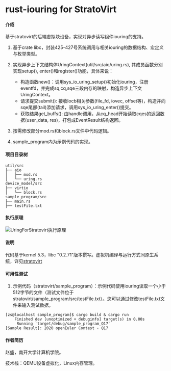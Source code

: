 # rust-iouring for StratoVirt

#### 介绍
基于stratovirt的后端虚拟块设备，实现对异步读写组件iouring的支持。

1. 基于crate libc，封装425-427号系统调用与相关iouring的数据结构、宏定义与枚举类型。

2. 实现异步上下文结构体UringContext(util/src/aio/uring.rs), 其成员函数分别实现setup(), enter()和register()功能，具体来说：
    - 构造函数new()：调用sys_io_uring_setup()初始化iouring，注册eventfd，并完成sq,cq,sqe三段内存的映射，构造异步上下文UringContext。
    - 请求提交submit(): 接收Iocb相关参数(file_fd, iovec, offset等)，构造并向sqe尾部(tail)添加请求，调用sys_io_uring_enter()提交。 
    - 获取结果get_buffs(): 由handle调用，从cq_head开始读取cqes的返回数据(user_data, res)，打包成EventResult结构返回。

3. 按需修改部分mod.rs和block.rs文件中代码逻辑。
4. sample_program内为示例代码的实现。

#### 项目目录树

```
util/src
├── aio
│   ├── mod.rs
│   └── uring.rs
device_model/src
├── virtio
│   └── block.rs
sample_program/src
├── main.rs
├── testFile.txt

```

#### 执行原理
![UringForStratovirt执行原理](https://images.gitee.com/uploads/images/2021/0402/120249_bd29ee3c_8342032.png "Untitled Diagram (1).png")

#### 说明
代码基于kernel 5.3，libc "0.2.71"版本撰写。虚拟机编译与运行方式同原生系统，详见[stratovirt](https://gitee.com/openeuler/stratovirt)


#### 可用性测试
1. 示例代码（stratovirt/sample_program）：示例代码使用iouring读取一个小于512字节的文件（测试文件位于stratovirt/sample_program/src/testFile.txt）。您可以通过修改testFile.txt文件来输入测试数据。

```
[zs@localhost sample_program]$ cargo build & cargo run
    Finished dev [unoptimized + debuginfo] target(s) in 0.00s
     Running `target/debug/sample_program_Q17`
[Sample Result]: 2020 openEuler Contest - Q17
```


#### 作者简历
赵盛，南开大学计算机学院。

技术栈：QEMU设备虚拟化，Linux内存管理。
